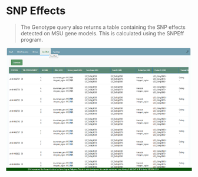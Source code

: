 # SNP Effects

> The Genotype query also returns a table containing the SNP effects
> detected on MSU gene models. This is calculated using the SNPEff
> program.

<img src="img/image6.png"
style="width:6.5in;height:3.49281in" />
